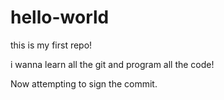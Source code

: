 # hello-world

this is my first repo!

i wanna learn all the git and program all the code!

Now attempting to sign the commit.
